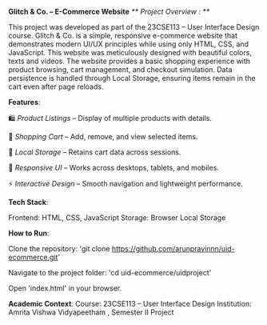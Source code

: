 **Glitch & Co. – E-Commerce Website**
_** Project Overview : **_

This project was developed as part of the 23CSE113 – User Interface Design course.
Glitch & Co. is a simple, responsive e-commerce website that demonstrates modern UI/UX principles while using only HTML, CSS, and JavaScript.
This website was meticulously designed with beautiful colors, texts and videos.
The website provides a basic shopping experience with product browsing, cart management, and checkout simulation. Data persistence is handled through Local Storage, ensuring items remain in the cart even after page reloads.

**Features**:

🛍️ _Product Listings_ – Display of multiple products with details.

🛒 _Shopping Cart_ – Add, remove, and view selected items.

💾 _Local Storage_ – Retains cart data across sessions.

🎨 _Responsive UI_ – Works across desktops, tablets, and mobiles.

⚡ _Interactive Design_ – Smooth navigation and lightweight performance.

**Tech Stack**:

Frontend: HTML, CSS, JavaScript
Storage: Browser Local Storage

**How to Run**:

Clone the repository:
'git clone https://github.com/arunpravinnn/uid-ecommerce.git'


Navigate to the project folder:
'cd uid-ecommerce/uidproject'

Open 'index.html' in your browser.



**Academic Context**:
Course: 23CSE113 – User Interface Design
Institution: Amrita Vishwa Vidyapeetham , Semester II Project

